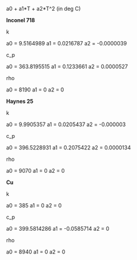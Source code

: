 a0 + a1\*T + a2\*T^2 (in deg C)

**Inconel 718**

k

a0 = 9.5164989
a1 = 0.0216787
a2 = -0.0000039

c_p

a0 = 363.8195515
a1 = 0.1233661
a2 = 0.0000527

rho

a0 = 8190
a1 = 0
a2 = 0

**Haynes 25**

k

a0 = 9.9905357
a1 = 0.0205437
a2 = -0.000003

c_p

a0 = 396.5228931
a1 = 0.2075422
a2 = 0.0000134

rho

a0 = 9070
a1 = 0
a2 = 0

**Cu**

k

a0 = 385
a1 = 0
a2 = 0

c_p

a0 = 399.5814286
a1 = -0.0585714
a2 = 0

rho

a0 = 8940
a1 = 0
a2 = 0

